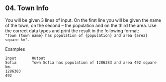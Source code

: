 ## 04. Town Info

You will be given 3 lines of input. On the first line you will be given the name of the town, on the second – the population and on the third the area. Use the correct data types and print the result in the following format:<br>
`"Town {town name} has population of {population} and area {area} square km".`

Examples

```
Input       Output
Sofia       Town Sofia has population of 1286383 and area 492 square km.
1286383
492	
```
